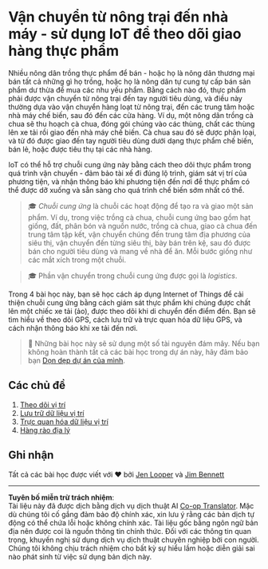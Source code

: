 <!--
CO_OP_TRANSLATOR_METADATA:
{
  "original_hash": "e978534a245b000725ed2a048f943213",
  "translation_date": "2025-08-27T23:33:06+00:00",
  "source_file": "3-transport/README.md",
  "language_code": "vi"
}
-->
# Vận chuyển từ nông trại đến nhà máy - sử dụng IoT để theo dõi giao hàng thực phẩm

Nhiều nông dân trồng thực phẩm để bán - hoặc họ là nông dân thương mại bán tất cả những gì họ trồng, hoặc họ là nông dân tự cung tự cấp bán sản phẩm dư thừa để mua các nhu yếu phẩm. Bằng cách nào đó, thực phẩm phải được vận chuyển từ nông trại đến tay người tiêu dùng, và điều này thường dựa vào vận chuyển hàng loạt từ nông trại, đến các trung tâm hoặc nhà máy chế biến, sau đó đến các cửa hàng. Ví dụ, một nông dân trồng cà chua sẽ thu hoạch cà chua, đóng gói chúng vào các thùng, chất các thùng lên xe tải rồi giao đến nhà máy chế biến. Cà chua sau đó sẽ được phân loại, và từ đó được giao đến tay người tiêu dùng dưới dạng thực phẩm chế biến, bán lẻ, hoặc được tiêu thụ tại các nhà hàng.

IoT có thể hỗ trợ chuỗi cung ứng này bằng cách theo dõi thực phẩm trong quá trình vận chuyển - đảm bảo tài xế đi đúng lộ trình, giám sát vị trí của phương tiện, và nhận thông báo khi phương tiện đến nơi để thực phẩm có thể được dỡ xuống và sẵn sàng cho quá trình chế biến sớm nhất có thể.

> 🎓 *Chuỗi cung ứng* là chuỗi các hoạt động để tạo ra và giao một sản phẩm. Ví dụ, trong việc trồng cà chua, chuỗi cung ứng bao gồm hạt giống, đất, phân bón và nguồn nước, trồng cà chua, giao cà chua đến trung tâm tập kết, vận chuyển chúng đến trung tâm địa phương của siêu thị, vận chuyển đến từng siêu thị, bày bán trên kệ, sau đó được bán cho người tiêu dùng và mang về nhà để ăn. Mỗi bước giống như các mắt xích trong một chuỗi.

> 🎓 Phần vận chuyển trong chuỗi cung ứng được gọi là *logistics*.

Trong 4 bài học này, bạn sẽ học cách áp dụng Internet of Things để cải thiện chuỗi cung ứng bằng cách giám sát thực phẩm khi chúng được chất lên một chiếc xe tải (ảo), được theo dõi khi di chuyển đến điểm đến. Bạn sẽ tìm hiểu về theo dõi GPS, cách lưu trữ và trực quan hóa dữ liệu GPS, và cách nhận thông báo khi xe tải đến nơi.

> 💁 Những bài học này sẽ sử dụng một số tài nguyên đám mây. Nếu bạn không hoàn thành tất cả các bài học trong dự án này, hãy đảm bảo bạn [Dọn dẹp dự án của mình](../clean-up.md).

## Các chủ đề

1. [Theo dõi vị trí](lessons/1-location-tracking/README.md)
1. [Lưu trữ dữ liệu vị trí](lessons/2-store-location-data/README.md)
1. [Trực quan hóa dữ liệu vị trí](lessons/3-visualize-location-data/README.md)
1. [Hàng rào địa lý](lessons/4-geofences/README.md)

## Ghi nhận

Tất cả các bài học được viết với ♥️ bởi [Jen Looper](https://github.com/jlooper) và [Jim Bennett](https://GitHub.com/JimBobBennett)

---

**Tuyên bố miễn trừ trách nhiệm**:  
Tài liệu này đã được dịch bằng dịch vụ dịch thuật AI [Co-op Translator](https://github.com/Azure/co-op-translator). Mặc dù chúng tôi cố gắng đảm bảo độ chính xác, xin lưu ý rằng các bản dịch tự động có thể chứa lỗi hoặc không chính xác. Tài liệu gốc bằng ngôn ngữ bản địa nên được coi là nguồn thông tin chính thức. Đối với các thông tin quan trọng, khuyến nghị sử dụng dịch vụ dịch thuật chuyên nghiệp bởi con người. Chúng tôi không chịu trách nhiệm cho bất kỳ sự hiểu lầm hoặc diễn giải sai nào phát sinh từ việc sử dụng bản dịch này.